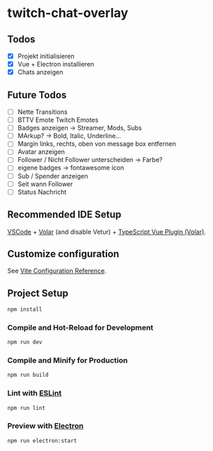 # twitch-chat-overlay

## Todos
- [x] Projekt initialisieren
- [x] Vue + Electron installieren
- [x] Chats anzeigen

## Future Todos
- [ ] Nette Transitions
- [ ] BTTV Emote Twitch Emotes
- [ ] Badges anzeigen -> Streamer, Mods, Subs
- [ ] MArkup? -> Bold, Italic, Underline...
- [ ] Margin links, rechts, oben von message box entfernen
- [ ] Avatar anzeigen
- [ ] Follower / Nicht Follower unterscheiden -> Farbe?
- [ ] eigene badges -> fontawesome icon
- [ ] Sub / Spender anzeigen
- [ ] Seit wann Follower
- [ ] Status Nachricht

## Recommended IDE Setup

[VSCode](https://code.visualstudio.com/) + [Volar](https://marketplace.visualstudio.com/items?itemName=johnsoncodehk.volar) (and disable Vetur) + [TypeScript Vue Plugin (Volar)](https://marketplace.visualstudio.com/items?itemName=johnsoncodehk.vscode-typescript-vue-plugin).

## Customize configuration

See [Vite Configuration Reference](https://vitejs.dev/config/).

## Project Setup

```sh
npm install
```

### Compile and Hot-Reload for Development

```sh
npm run dev
```

### Compile and Minify for Production

```sh
npm run build
```

### Lint with [ESLint](https://eslint.org/)

```sh
npm run lint
```

### Preview with [Electron](https://www.electronjs.org/)

```sh
npm run electron:start
```

